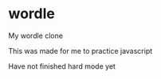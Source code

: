 # wordle
My wordle clone

This was made for me to practice javascript  
  
Have not finished hard mode yet
